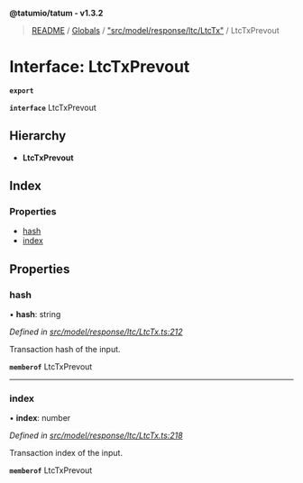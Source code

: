 **@tatumio/tatum - v1.3.2**

> [README](../README.md) / [Globals](../globals.md) / ["src/model/response/ltc/LtcTx"](../modules/_src_model_response_ltc_ltctx_.md) / LtcTxPrevout

# Interface: LtcTxPrevout

**`export`** 

**`interface`** LtcTxPrevout

## Hierarchy

* **LtcTxPrevout**

## Index

### Properties

* [hash](_src_model_response_ltc_ltctx_.ltctxprevout.md#hash)
* [index](_src_model_response_ltc_ltctx_.ltctxprevout.md#index)

## Properties

### hash

•  **hash**: string

*Defined in [src/model/response/ltc/LtcTx.ts:212](https://github.com/tatumio/tatum-js/blob/b9ab1e4/src/model/response/ltc/LtcTx.ts#L212)*

Transaction hash of the input.

**`memberof`** LtcTxPrevout

___

### index

•  **index**: number

*Defined in [src/model/response/ltc/LtcTx.ts:218](https://github.com/tatumio/tatum-js/blob/b9ab1e4/src/model/response/ltc/LtcTx.ts#L218)*

Transaction index of the input.

**`memberof`** LtcTxPrevout
